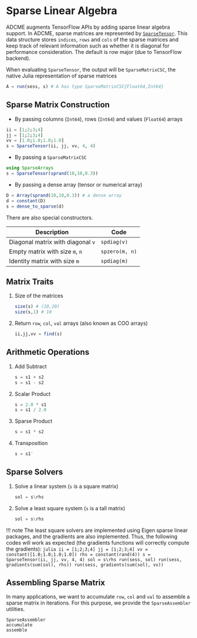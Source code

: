 # Sparse Linear Algebra

ADCME augments TensorFlow APIs by adding sparse linear algebra support. In ADCME, sparse matrices are represented by [`SparseTensor`](@ref). This data structure stores `indices`, `rows` and `cols` of the sparse matrices and keep track of relevant information such as whether it is diagonal for performance consideration. The default is row major (due to TensorFlow backend). 

When evaluating `SparseTensor`, the output will be `SparseMatrixCSC`, the native Julia representation of sparse matrices

```julia
A = run(sess, s) # A has type SparseMatrixCSC{Float64,Int64}
```



## Sparse Matrix Construction

* By passing columns (`Int64`), rows (`Int64`) and values (`Float64`) arrays
```julia
ii = [1;2;3;4]
jj = [1;2;3;4]
vv = [1.0;1.0;1.0;1.0]
s = SparseTensor(ii, jj, vv, 4, 4)
```
* By passing a `SparseMatrixCSC`
```julia
using SparseArrays
s = SparseTensor(sprand(10,10,0.3))
```
* By passing a dense array (tensor or numerical array)
```julia
D = Array(sprand(10,10,0.3)) # a dense array
d = constant(D)
s = dense_to_sparse(d)
```

There are also special constructors. 

| Description                       | Code           |
| --------------------------------- | -------------- |
| Diagonal matrix with diagonal `v` | `spdiag(v)`    |
| Empty matrix with size `m`, `n`   | `spzero(m, n)` |
| Identity matrix with size `m`     | `spdiag(m)`    |



## Matrix Traits

1. Size of the matrices

   ```julia
   size(s) # (10,20)
   size(s,1) # 10
   ```

2. Return `row`, `col`, `val` arrays (also known as COO arrays)

   ```julia
   ii,jj,vv = find(s)
   ```



## Arithmetic Operations

1. Add Subtract

   ```julia
   s = s1 + s2
   s = s1 - s2
   
   ```

2. Scalar Product

   ```julia
   s = 2.0 * s1
   s = s1 / 2.0
   ```

3. Sparse Product

   ```julia
   s = s1 * s2
   ```

4. Transposition

   ```julia
   s = s1'
   ```

## Sparse Solvers

1. Solve a linear system (`s` is a square matrix)

   ```julia
   sol = s\rhs
   ```

2. Solve a least square system (`s` is a tall matrix)

   ```julia
   sol = s\rhs
   ```

!!! note
    The least square solvers are implemented using Eigen sparse linear packages, and the gradients are also implemented. Thus, the following codes will work as expected (the gradients functions will correctly compute the gradients):
    ```julia
    ii = [1;2;3;4]
    jj = [1;2;3;4]
    vv = constant([1.0;1.0;1.0;1.0])
    rhs = constant(rand(4))
    s = SparseTensor(ii, jj, vv, 4, 4)
    sol = s\rhs
    run(sess, sol)
    run(sess, gradients(sum(sol), rhs))
    run(sess, gradients(sum(sol), vv))
    ```

## Assembling Sparse Matrix

In many applications, we want to accumulate `row`, `col` and `val` to assemble a sparse matrix in iterations. For this purpose, we provide the `SparseAssembler` utilities. 

```@docs
SparseAssembler
accumulate
assemble
```

